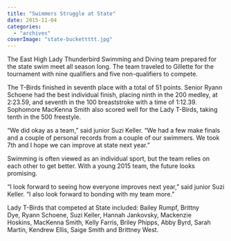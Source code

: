 ```yaml
---
title: "Swimmers Struggle at State"
date: 2015-11-04
categories: 
  - "archives"
coverImage: "state-buckettttt.jpg"
---
```


The East High Lady Thunderbird Swimming and Diving team prepared for the state swim meet all season long. The team traveled to Gillette for the tournament with nine qualifiers and five non-qualifiers to compete.

The T-Birds finished in seventh place with a total of 51 points. Senior Ryann Schoene had the best individual finish, placing ninth in the 200 medley, at 2:23.59, and seventh in the 100 breaststroke with a time of 1:12.39. Sophomore MacKenna Smith also scored well for the Lady T-Birds, taking tenth in the 500 freestyle.

“We did okay as a team,” said junior Suzi Keller. “We had a few make finals and a couple of personal records from a couple of our swimmers. We took 7th and I hope we can improve at state next year.”

Swimming is often viewed as an individual sport, but the team relies on each other to get better. With a young 2015 team, the future looks promising.

“I look forward to seeing how everyone improves next year,” said junior Suzi Keller. “I also look forward to bonding with my team more.”

Lady T-Birds that competed at State included: Bailey Rumpf, Brittny Dye, Ryann Schoene, Suzi Keller, Hannah Jankovsky, Mackenzie Hoskins, MacKenna Smith, Kelly Farris, Briley Phipps, Abby Byrd, Sarah Martin, Kendrew Ellis, Saige Smith and Brittney West.
